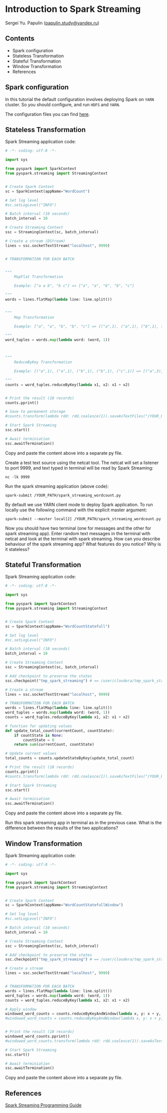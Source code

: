 # Introduction to Spark Streaming

Sergei Yu. Papulin (papulin.study@yandex.ru)

## Contents

- Spark configuration
- Stateless Transformation
- Stateful Transformation
- Window Transformation
- References

## Spark configuration

In this tutorial the default configuration involves deploying Spark on `YARN` cluster. So you should configure, and run `HDFS` and `YARN`.

The configuration files you can find [here](https://github.com/BigDataProcSystems/Spark/blob/master/docs/spark_basics.md).


## Stateless Transformation

Spark Streaming application code:

```python
# -*- coding: utf-8 -*-

import sys

from pyspark import SparkContext
from pyspark.streaming import StreamingContext


# Create Spark Context
sc = SparkContext(appName="WordCount")

# Set log level
#sc.setLogLevel("INFO")

# Batch interval (10 seconds)
batch_interval = 10

# Create Streaming Context
ssc = StreamingContext(sc, batch_interval)

# Create a stream (DStream)
lines = ssc.socketTextStream("localhost", 9999)


# TRANSFORMATION FOR EACH BATCH


"""
    MapFlat Transformation

    Example: ["a a b", "b c"] => ["a", "a", "b", "b", "c"] 

"""
words = lines.flatMap(lambda line: line.split())


"""
    Map Transformation

    Example: ["a", "a", "b", "b", "c"] => [("a",1), ("a",1), ("b",1), ("b",1), ("c",1)] ] 

"""
word_tuples = words.map(lambda word: (word, 1))



"""
    ReduceByKey Transformation

    Example: [("a",1), ("a",1), ("b",1), ("b",1), ("c",1)] => [("a",3),("b",2), ("c",1)]

"""
counts = word_tuples.reduceByKey(lambda x1, x2: x1 + x2)


# Print the result (10 records)
counts.pprint()

# Save to permanent storage
#counts.transform(lambda rdd: rdd.coalesce(1)).saveAsTextFiles("/YOUR_PATH/output/wordCount")

# Start Spark Streaming
ssc.start()

# Await terminiation
ssc.awaitTermination()
```

Copy and paste the content above into a separate py file.

Create a test text source using the netcat tool. The netcat will set a listener to port 9999, and text typed in terminal will be read by Spark Streaming:

`nc -lk 9999`

Run the spark streaming application (above code):

`spark-submit /YOUR_PATH/spark_streaming_wordcount.py`


By default we use YARN client mode to deploy Spark application. To run locally use the following command with the explicit master argument:

`spark-submit --master local[2] /YOUR_PATH/spark_streaming_wordcount.py`

Now you should have two terminal (one for messages and the other for spark streaming app). Enter random text messages in the terminal with netcat and look at the terminal with spark streaming. How can you describe behaviour of the spark streaming app? What features do you notice? Why is it stateless?

## Stateful Transformation

Spark Streaming application code:

```python
# -*- coding: utf-8 -*-

import sys

from pyspark import SparkContext
from pyspark.streaming import StreamingContext


# Create Spark Context
sc = SparkContext(appName="WordCountStatefull")

# Set log level
#sc.setLogLevel("INFO")

# Batch interval (10 seconds)
batch_interval = 10

# Create Streaming Context
ssc = StreamingContext(sc, batch_interval)

# Add checkpoint to preserve the states
ssc.checkpoint("tmp_spark_streaming") # == /user/cloudera/tmp_spark_streaming

# Create a stream
lines = ssc.socketTextStream("localhost", 9999)

# TRANSFORMATION FOR EACH BATCH
words = lines.flatMap(lambda line: line.split())
word_tuples = words.map(lambda word: (word, 1))
counts = word_tuples.reduceByKey(lambda x1, x2: x1 + x2)

# function for updating values
def update_total_count(currentCount, countState):
    if countState is None:
        countState = 0
    return sum(currentCount, countState)

# Update current values
total_counts = counts.updateStateByKey(update_total_count)

# Print the result (10 records)
counts.pprint()
#counts.transform(lambda rdd: rdd.coalesce(1)).saveAsTextFiles("/YOUR_PATH/output/wordCount")

# Start Spark Streaming
ssc.start()

# Await terminiation
ssc.awaitTermination()
```

Copy and paste the content above into a separate py file.

Run this spark streaming app in terminal as in the previous case. What is the difference between the results of the two applications?

## Window Transformation

Spark Streaming application code:

```python
# -*- coding: utf-8 -*-

import sys

from pyspark import SparkContext
from pyspark.streaming import StreamingContext


# Create Spark Context
sc = SparkContext(appName="WordCountStatefullWindow")

# Set log level
#sc.setLogLevel("INFO")

# Batch interval (10 seconds)
batch_interval = 10

# Create Streaming Context
ssc = StreamingContext(sc, batch_interval)

# Add checkpoint to preserve the states
ssc.checkpoint("tmp_spark_streaming") # == /user/cloudera/tmp_spark_streaming

# Create a stream
lines = ssc.socketTextStream("localhost", 9999)


# TRANSFORMATION FOR EACH BATCH
words = lines.flatMap(lambda line: line.split())
word_tuples = words.map(lambda word: (word, 1))
counts = word_tuples.reduceByKey(lambda x1, x2: x1 + x2)

# Apply window
windowed_word_counts = counts.reduceByKeyAndWindow(lambda x, y: x + y, lambda x, y: x - y, 20, 10)
#windowed_word_counts = counts.reduceByKeyAndWindow(lambda x, y: x + y, None, 20, 10)


# Print the result (10 records)
windowed_word_counts.pprint()
#windowed_word_counts.transform(lambda rdd: rdd.coalesce(1)).saveAsTextFiles("/YOUR_PATH/output/wordCount")

# Start Spark Streaming
ssc.start()

# Await terminiation
ssc.awaitTermination()
```

Copy and paste the content above into a separate py file.

## References

[Spark Streaming Programming Guide](https://spark.apache.org/docs/2.3.0/streaming-programming-guide.html)
